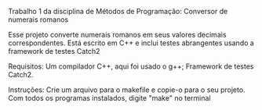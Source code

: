 Trabalho 1 da disciplina de Métodos de Programação: Conversor de numerais romanos

Esse projeto converte numerais romanos em seus valores decimais correspondentes. Está escrito em C++ e inclui testes abrangentes usando a framework de testes Catch2

Requisitos: Um compilador C++, aqui foi usado o g++; Framework de testes Catch2.

Instruções: Crie um arquivo para o makefile e copie-o para o seu projeto. Com todos os programas instalados, digite "make" no terminal    

